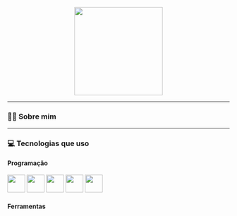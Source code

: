 <p align="center">
  <img src="https://media.giphy.com/media/3oEduSbSGpGaRX2Vri/giphy.gif" width="200"/>
</p>


---

### 👩‍💻 Sobre mim


---

### 💻 Tecnologias que uso

#### Programação
<div>
  <img src="https://cdn.jsdelivr.net/gh/devicons/devicon/icons/csharp/csharp-original.svg" width="40"/>
  <img src="https://cdn.jsdelivr.net/gh/devicons/devicon/icons/java/java-original.svg" width="40"/>
  <img src="https://cdn.jsdelivr.net/gh/devicons/devicon/icons/html5/html5-original.svg" width="40"/>
  <img src="https://cdn.jsdelivr.net/gh/devicons/devicon/icons/css3/css3-original.svg" width="40"/>
  <img src="https://cdn.jsdelivr.net/gh/devicons/devicon/icons/javascript/javascript-original.svg" width="40"/>

</div>

#### Ferramentas
<div>

</div>
